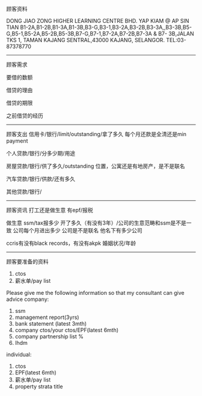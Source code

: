 顾客资料

DONG JIAO ZONG HIGHER LEARNING CENTRE BHD.
YAP KIAM @ AP SIN TIAN
B1-2A,B1-2B,B1-3A,B1-3B,B3-G,B3-1,B3-2A,B3-2B,B3-3A,,B3-3B,B5-
G,B5-1,B5-2A,B5-2B,B5-3B,B7-G,B7-1,B7-2A,B7-2B,B7-3A & B7-
3B,JALAN TKS 1, TAMAN KAJANG SENTRAL,43000 KAJANG, 
SELANGOR.
TEL:03-87378770

-----------------
顾客需求


要借的数额

借贷的理由

借贷的期限

之前借贷的经历


--------------
顾客支出
信用卡/银行/limit/outstanding/拿了多久
每个月还款是全清还是min payment

个人贷款/银行/分多少期/用途

房屋贷款/银行/供了多久/outstanding
位置，公寓还是有地房产，是不是联名

汽车贷款/银行/供款/还有多久

其他贷款/银行/

-----------
顾客资讯
打工还是做生意
有epf/报税

做生意 ssm/tax报多少
开了多久（有没有3年）/公司的生意范畴和ssm是不是一致
公司每个月进出多少
公司是不是联名
他名下有多少公司

ccris有没有black records，有没有akpk
婚姻状况/年龄

-------
顾客要准备的资料
1. ctos
2. 薪水单/pay list

Please give me the following information so that my consultant can give advice
company:
1. ssm
2. management report(3yrs)
3. bank statement (latest 3mth)
4. company ctos/your ctos/EPF(latest 6mth)
5. company partnership list %
6. lhdm

 individual:
 1. ctos
 2. EPF(latest 6mth)
 3. 薪水单/pay list
 4. property strata title
 




